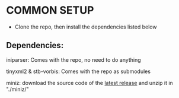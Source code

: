 # COMMON SETUP
* Clone the repo, then install the dependencies listed below

## Dependencies:
iniparser: Comes with the repo, no need to do anything

tinyxml2 & stb-vorbis: Comes with the repo as submodules

miniz: 
download the source code of the [latest release](https://github.com/richgel999/miniz/releases) and unzip it in "./miniz/"
